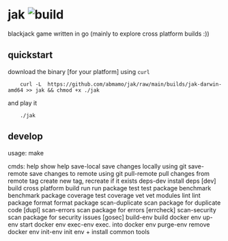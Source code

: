 # jak ![build](https://github.com/abmamo/jak/workflows/build/badge.svg?branch=main)
blackjack game written in go (mainly to explore cross platform builds :))

## quickstart
download the binary [for your platform] using `curl`
```
    curl -L  https://github.com/abmamo/jak/raw/main/builds/jak-darwin-amd64 >> jak && chmod +x ./jak
```
and play it
```
    ./jak
```

## develop
usage:
  make <cmd>

cmds:
  help                 show help
  save-local           save changes locally using git
  save-remote          save changes to remote using git
  pull-remote          pull changes from remote
  tag                  create new tag, recreate if it exists
  deps-dev             install deps [dev]
  build                cross platform build
  run                  run package
  test                 test package
  benchmark            benchmark package
  coverage             test coverage
  vet                  vet modules
  lint                 lint package
  format               format package
  scan-duplicate       scan package for duplicate code [dupl]
  scan-errors          scan package for errors [errcheck]
  scan-security        scan package for security issues [gosec]
  build-env            build docker env
  up-env               start docker env
  exec-env             exec. into docker env
  purge-env            remove docker env
  init-env             init env + install common tools
```
